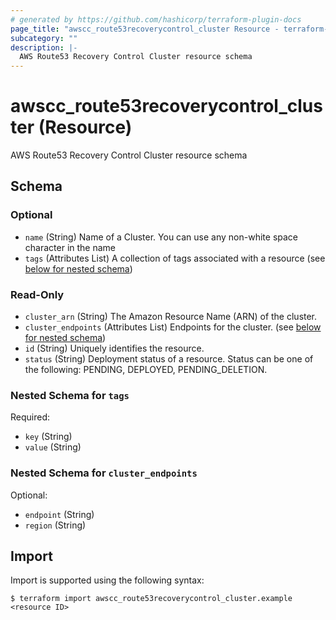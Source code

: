 ```yaml
---
# generated by https://github.com/hashicorp/terraform-plugin-docs
page_title: "awscc_route53recoverycontrol_cluster Resource - terraform-provider-awscc"
subcategory: ""
description: |-
  AWS Route53 Recovery Control Cluster resource schema
---
```


# awscc_route53recoverycontrol_cluster (Resource)

AWS Route53 Recovery Control Cluster resource schema



<!-- schema generated by tfplugindocs -->
## Schema

### Optional

- `name` (String) Name of a Cluster. You can use any non-white space character in the name
- `tags` (Attributes List) A collection of tags associated with a resource (see [below for nested schema](#nestedatt--tags))

### Read-Only

- `cluster_arn` (String) The Amazon Resource Name (ARN) of the cluster.
- `cluster_endpoints` (Attributes List) Endpoints for the cluster. (see [below for nested schema](#nestedatt--cluster_endpoints))
- `id` (String) Uniquely identifies the resource.
- `status` (String) Deployment status of a resource. Status can be one of the following: PENDING, DEPLOYED, PENDING_DELETION.

<a id="nestedatt--tags"></a>
### Nested Schema for `tags`

Required:

- `key` (String)
- `value` (String)


<a id="nestedatt--cluster_endpoints"></a>
### Nested Schema for `cluster_endpoints`

Optional:

- `endpoint` (String)
- `region` (String)

## Import

Import is supported using the following syntax:

```shell
$ terraform import awscc_route53recoverycontrol_cluster.example <resource ID>
```

